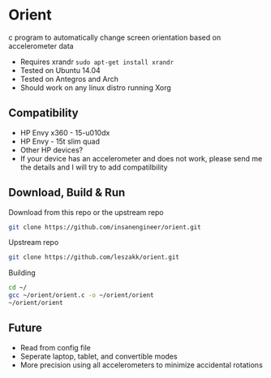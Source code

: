 # Orient
c program to automatically change screen orientation based on accelerometer data
* Requires xrandr ````sudo apt-get install xrandr````
* Tested on Ubuntu 14.04
* Tested on Antegros and Arch
* Should work on any linux distro running Xorg

## Compatibility
* HP Envy x360 - 15-u010dx
* HP Envy - 15t slim quad
* Other HP devices?
* If your device has an accelerometer and does not work, please send me the details and I will try to add compatilbility

## Download, Build & Run
Download from this repo or the upstream repo
````bash
git clone https://github.com/insanengineer/orient.git
````
Upstream repo
````bash
git clone https://github.com/leszakk/orient.git

````
Building
````bash
cd ~/
gcc ~/orient/orient.c -o ~/orient/orient
~/orient/orient
````

## Future
* Read from config file
* Seperate laptop, tablet, and convertible modes
* More precision using all accelerometers to minimize accidental rotations
